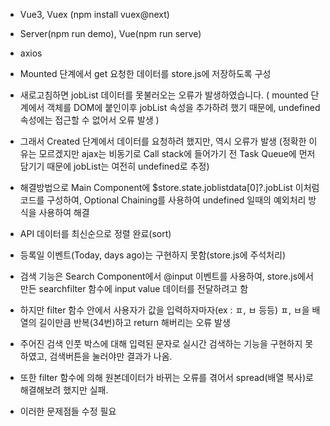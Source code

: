 - Vue3, Vuex (npm install vuex@next)
- Server(npm run demo), Vue(npm run serve)
- axios

- Mounted 단계에서 get 요청한 데이터를 store.js에 저장하도록 구성
- 새로고침하면 jobList 데이터를 못불러오는 오류가 발생하였습니다.
  ( mounted 단계에서 객체를 DOM에 붙인이후 jobList 속성을 추가하려 했기 때문에, undefined 속성에는 접근할 수 없어서 오류 발생 )
- 그래서 Created 단계에서 데이터를 요청하려 했지만, 역시 오류가 발생
  (정확한 이유는 모르겠지만 ajax는 비동기로 Call stack에 들어가기 전 Task Queue에 먼저 담기기 때문에 jobList는 여전히 undefined로 추정)
- 해결방법으로 Main Component에 $store.state.joblistdata[0]?.jobList 이처럼 코드를 구성하여,
  Optional Chaining를 사용하여 undefined 일때의 예외처리 방식을 사용하여 해결

- API 데이터를 최신순으로 정렬 완료(sort)
- 등록일 이벤트(Today, days ago)는 구현하지 못함(store.js에 주석처리)

- 검색 기능은 Search Component에서 @input 이벤트를 사용하여, store.js에서 만든 searchfilter 함수에 input value 데이터를 전달하려고 함
- 하지만 filter 함수 안에서 사용자가 값을 입력하자마자(ex : ㅍ, ㅂ 등등) ㅍ, ㅂ을 배열의 길이만큼 반복(34번)하고 return 해버리는 오류 발생
- 주어진 검색 인풋 박스에 대해 입력된 문자로 실시간 검색하는 기능을 구현하지 못하였고, 검색버튼을 눌러야만 결과가 나옴.
- 또한 filter 함수에 의해 원본데이터가 바뀌는 오류를 겪어서 spread(배열 복사)로 해결해보려 했지만 실패.
- 이러한 문제점들 수정 필요
